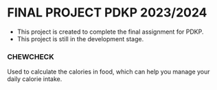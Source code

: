 ### <h1>FINAL PROJECT PDKP 2023/2024</h1>
- This project is created to complete the final assignment for PDKP.
- This project is still in the development stage.
### CHEWCHECK
Used to calculate the calories in food, which can help you manage your daily calorie intake.
